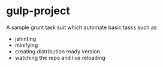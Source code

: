 # gulp-project

A sample grunt task suit which automate basic tasks such as

* jshinting
* minifying
* creating distribution ready version
* watching the repo and live reloading
